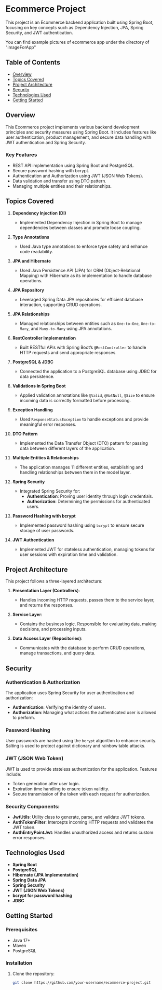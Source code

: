 # Ecommerce Project

This project is an Ecommerce backend application built using Spring Boot, focusing on key concepts such as Dependency Injection, JPA, Spring Security, and JWT authentication.

You can find example pictures of ecommerce app under the directory of "imageForApp"

## Table of Contents
- [Overview](#overview)
- [Topics Covered](#topics-covered)
- [Project Architecture](#project-architecture)
- [Security](#security)
- [Technologies Used](#technologies-used)
- [Getting Started](#getting-started)
  
## Overview
This Ecommerce project implements various backend development principles and security measures using Spring Boot. It includes features like user authentication, product management, and secure data handling with JWT authentication and Spring Security.

### Key Features
- REST API implementation using Spring Boot and PostgreSQL.
- Secure password hashing with bcrypt.
- Authentication and Authorization using JWT (JSON Web Tokens).
- Data validation and transfer using DTO pattern.
- Managing multiple entities and their relationships.
  
## Topics Covered

1. **Dependency Injection (DI)**
   - Implemented Dependency Injection in Spring Boot to manage dependencies between classes and promote loose coupling.

2. **Type Annotations**
   - Used Java type annotations to enforce type safety and enhance code readability.

3. **JPA and Hibernate**
   - Used Java Persistence API (JPA) for ORM (Object-Relational Mapping) with Hibernate as its implementation to handle database operations.

4. **JPA Repository**
   - Leveraged Spring Data JPA repositories for efficient database interaction, supporting CRUD operations.

5. **JPA Relationships**
   - Managed relationships between entities such as `One-to-One`, `One-to-Many`, and `Many-to-Many` using JPA annotations.

6. **RestController Implementation**
   - Built RESTful APIs with Spring Boot’s `@RestController` to handle HTTP requests and send appropriate responses.

7. **PostgreSQL & JDBC**
   - Connected the application to a PostgreSQL database using JDBC for data persistence.

8. **Validations in Spring Boot**
   - Applied validation annotations like `@Valid`, `@NotNull`, `@Size` to ensure incoming data is correctly formatted before processing.

9. **Exception Handling**
   - Used `ResponseStatusException` to handle exceptions and provide meaningful error responses.

10. **DTO Pattern**
    - Implemented the Data Transfer Object (DTO) pattern for passing data between different layers of the application.

11. **Multiple Entities & Relationships**
    - The application manages 11 different entities, establishing and handling relationships between them in the model layer.

12. **Spring Security**
    - Integrated Spring Security for:
      - **Authentication**: Proving user identity through login credentials.
      - **Authorization**: Determining the permissions for authenticated users.
    
13. **Password Hashing with bcrypt**
    - Implemented password hashing using `bcrypt` to ensure secure storage of user passwords.

14. **JWT Authentication**
    - Implemented JWT for stateless authentication, managing tokens for user sessions with expiration time and validation.

## Project Architecture

This project follows a three-layered architecture:

1. **Presentation Layer (Controllers)**:
   - Handles incoming HTTP requests, passes them to the service layer, and returns the responses.

2. **Service Layer**:
   - Contains the business logic. Responsible for evaluating data, making decisions, and processing inputs.

3. **Data Access Layer (Repositories)**:
   - Communicates with the database to perform CRUD operations, manage transactions, and query data.

## Security

### Authentication & Authorization
The application uses Spring Security for user authentication and authorization:
- **Authentication**: Verifying the identity of users.
- **Authorization**: Managing what actions the authenticated user is allowed to perform.

### Password Hashing
User passwords are hashed using the `bcrypt` algorithm to enhance security. Salting is used to protect against dictionary and rainbow table attacks.

### JWT (JSON Web Token)
JWT is used to provide stateless authentication for the application. Features include:
- Token generation after user login.
- Expiration time handling to ensure token validity.
- Secure transmission of the token with each request for authorization.

### Security Components:
- **JwtUtils**: Utility class to generate, parse, and validate JWT tokens.
- **AuthTokenFilter**: Intercepts incoming HTTP requests and validates the JWT token.
- **AuthEntryPointJwt**: Handles unauthorized access and returns custom error responses.

## Technologies Used
- **Spring Boot**
- **PostgreSQL**
- **Hibernate (JPA Implementation)**
- **Spring Data JPA**
- **Spring Security**
- **JWT (JSON Web Tokens)**
- **bcrypt for password hashing**
- **JDBC**

## Getting Started

### Prerequisites
- Java 17+
- Maven
- PostgreSQL

### Installation

1. Clone the repository:
   ```bash
   git clone https://github.com/your-username/ecommerce-project.git

